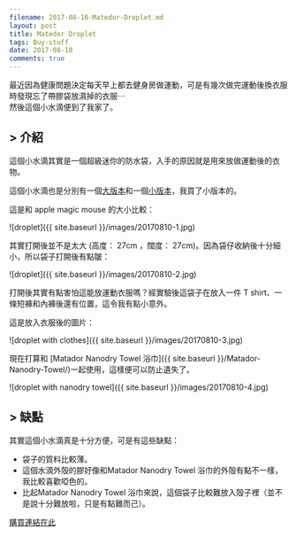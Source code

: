 ```yaml
---
filename: 2017-08-10-Matedor-Droplet.md
layout: post
title: Matedor Droplet
tags: Buy-stuff
date: 2017-08-10
comments: true
---
```

最近因為健康問題決定每天早上都去健身房做運動，可是有幾次做完運動後換衣服時發現忘了帶膠袋放濕掉的衣服⋯  
然後這個小水滴便到了我家了。

## > 介紹

這個小水滴其實是一個超級迷你的防水袋，入手的原因就是用來放做運動後的衣物。

這個小水滴也是分別有一個[大版本](https://matadorup.com/products/matador-droplet-xl-dry-bag?variant=40333702662)和一個[小版本](https://matadorup.com/products/matador-droplet-wet-bag?variant=34161221126)，我買了小版本的。

這是和 apple magic mouse 的大小比較：

![droplet]({{ site.baseurl }}/images/20170810-1.jpg)

其實打開後並不是太大 (高度： 27cm ，闊度： 27cm)。因為袋仔收納後十分細小，所以袋子打開後有點皺：

![droplet]({{ site.baseurl }}/images/20170810-2.jpg)

打開後其實有點害怕這能放運動衣服嗎？經實驗後這袋子在放入一件 T shirt、一條短褲和內褲後還有位置，這令我有點小意外。

這是放入衣服後的圖片：

![droplet with clothes]({{ site.baseurl }}/images/20170810-3.jpg)

現在打算和 [Matador Nanodry Towel 浴巾]({{ site.baseurl }}/Matador-Nanodry-Towel/)一起使用，這樣便可以防止遺失了。

![droplet with nanodry towel]({{ site.baseurl }}/images/20170810-4.jpg)

## > 缺點

其實這個小水滴真是十分方便，可是有這些缺點：
* 袋子的質料比較薄。
* 這個水滴外殻的膠好像和Matador Nanodry Towel 浴巾的外殻有點不一樣，我比較喜歡啞色的。
* 比起Matador Nanodry Towel 浴巾來說，這個袋子比較難放入殻子裡（並不是說十分難放啦，只是有點難而己）。

[購買連結在此](https://matadorup.com/products/matador-droplet-wet-bag?variant=34161221126)